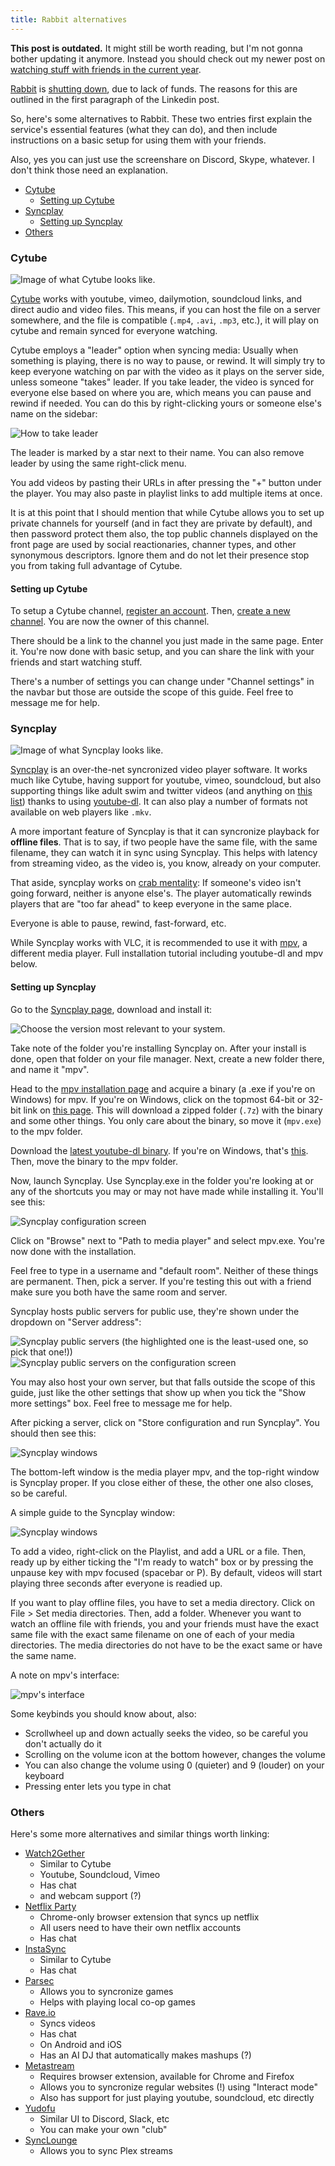 ```yaml
---
title: Rabbit alternatives
---
```


**This post is outdated.** It might still be worth reading, but I'm not gonna bother updating it anymore. Instead you should check out my newer post on [watching stuff with friends in the current year](/blog/watching-stuff-with-friends).

[Rabbit][rabbit-w] is [shutting down][news], due to lack of funds. The reasons for this are outlined in the first paragraph of the Linkedin post.

So, here's some alternatives to Rabbit. These two entries first explain the service's essential features (what they can do), and then include instructions on a basic setup for using them with your friends.

Also, yes you can just use the screenshare on Discord, Skype, whatever. I don't think those need an explanation.

- [Cytube](#cytube)
  - [Setting up Cytube](#setting-up-cytube)
- [Syncplay](#syncplay)
  - [Setting up Syncplay](#setting-up-syncplay)
- [Others](#others)

### Cytube

![Image of what Cytube looks like.](/assets/img/blog/rabbit_cytube_0.png)

[Cytube] works with youtube, vimeo, dailymotion, soundcloud links, and direct audio and video files. This means, if you can host the file on a server somewhere, and the file is compatible (`.mp4`, `.avi`, `.mp3`, etc.), it will play on cytube and remain synced for everyone watching.

Cytube employs a "leader" option when syncing media: Usually when something is playing, there is no way to pause, or rewind. It will simply try to keep everyone watching on par with the video as it plays on the server side, unless someone "takes" leader. If you take leader, the video is synced for everyone else based on where you are, which means you can pause and rewind if needed. You can do this by right-clicking yours or someone else's name on the sidebar:

![How to take leader](/assets/img/blog/rabbit_cytube_1.png)

The leader is marked by a star next to their name. You can also remove leader by using the same right-click menu.

You add videos by pasting their URLs in after pressing the "+" button under the player. You may also paste in playlist links to add multiple items at once.

It is at this point that I should mention that while Cytube allows you to set up private channels for yourself (and in fact they are private by default), and then password protect them also, the top public channels displayed on the front page are used by social reactionaries, channer types, and other synonymous descriptors. Ignore them and do not let their presence stop you from taking full advantage of Cytube.

#### Setting up Cytube

To setup a Cytube channel, [register an account][cytube-register]. Then, [create a new channel][cytube-channel]. You are now the owner of this channel.

There should be a link to the channel you just made in the same page. Enter it. You're now done with basic setup, and you can share the link with your friends and start watching stuff.

There's a number of settings you can change under "Channel settings" in the navbar but those are outside the scope of this guide. Feel free to message me for help.

### Syncplay

![Image of what Syncplay looks like.](/assets/img/blog/rabbit_syncplay_0.png)

[Syncplay] is an over-the-net syncronized video player software. It works much like Cytube, having support for youtube, vimeo, soundcloud, but also supporting things like adult swim and twitter videos (and anything on [this list][youtube-dl-list]) thanks to using [youtube-dl]. It can also play a number of formats not available on web players like `.mkv`.

A more important feature of Syncplay is that it can syncronize playback for **offline files**. That is to say, if two people have the same file, with the same filename, they can watch it in sync using Syncplay. This helps with latency from streaming video, as the video is, you know, already on your computer.

That aside, syncplay works on [crab mentality]: If someone's video isn't going forward, neither is anyone else's. The player automatically rewinds players that are "too far ahead" to keep everyone in the same place.

Everyone is able to pause, rewind, fast-forward, etc.

While Syncplay works with VLC, it is recommended to use it with [mpv], a different media player. Full installation tutorial including youtube-dl and mpv below.

#### Setting up Syncplay

Go to the [Syncplay page][syncplay], download and install it:

![Choose the version most relevant to your system.](/assets/img/blog/rabbit_syncplay_1.png)

Take note of the folder you're installing Syncplay on. After your install is done, open that folder on your file manager. Next, create a new folder there, and name it "mpv".

Head to the [mpv installation page][mpv-install] and acquire a binary (a .exe if you're on Windows) for mpv. If you're on Windows, click on the topmost 64-bit or 32-bit link on [this page][mpv-install-win]. This will download a zipped folder (`.7z`) with the binary and some other things. You only care about the binary, so move it (`mpv.exe`) to the mpv folder.

Download the [latest youtube-dl binary][youtube-dl-dl]. If you're on Windows, that's [this][youtube-dl-dl-win]. Then, move the binary to the mpv folder.

Now, launch Syncplay. Use Syncplay.exe in the folder you're looking at or any of the shortcuts you may or may not have made while installing it. You'll see this:

![Syncplay configuration screen](/assets/img/blog/rabbit_syncplay_2.png)

Click on "Browse" next to "Path to media player" and select mpv.exe. You're now done with the installation.

Feel free to type in a username and "default room". Neither of these things are permanent. Then, pick a server. If you're testing this out with a friend make sure you both have the same room and server.

Syncplay hosts public servers for public use, they're shown under the dropdown on "Server address":

![Syncplay public servers (the highlighted one is the least-used one, so pick that one!))](/assets/img/blog/rabbit_syncplay_3.png)
![Syncplay public servers on the configuration screen](/assets/img/blog/rabbit_syncplay_4.png)

You may also host your own server, but that falls outside the scope of this guide, just like the other settings that show up when you tick the "Show more settings" box. Feel free to message me for help.

After picking a server, click on "Store configuration and run Syncplay". You should then see this:

![Syncplay windows](/assets/img/blog/rabbit_syncplay_5.png)

The bottom-left window is the media player mpv, and the top-right window is Syncplay proper. If you close either of these, the other one also closes, so be careful.

A simple guide to the Syncplay window:

![Syncplay windows](/assets/img/blog/rabbit_syncplay_6.png)

To add a video, right-click on the Playlist, and add a URL or a file. Then, ready up by either ticking the "I'm ready to watch" box or by pressing the unpause key with mpv focused (spacebar or P). By default, videos will start playing three seconds after everyone is readied up.

If you want to play offline files, you have to set a media directory. Click on File > Set media directories. Then, add a folder. Whenever you want to watch an offline file with friends, you and your friends must have the exact same file with the exact same filename on one of each of your media directories. The media directories do not have to be the exact same or have the same name.

A note on mpv's interface:

![mpv's interface](/assets/img/blog/rabbit_syncplay_7.png)

Some keybinds you should know about, also:

* Scrollwheel up and down actually seeks the video, so be careful you don't actually do it
* Scrolling on the volume icon at the bottom however, changes the volume
* You can also change the volume using 0 (quieter) and 9 (louder) on your keyboard
* Pressing enter lets you type in chat

### Others

Here's some more alternatives and similar things worth linking:

* [Watch2Gether](https://www.watch2gether.com/)
  * Similar to Cytube
  * Youtube, Soundcloud, Vimeo
  * Has chat
  * and webcam support (?)
* [Netflix Party](https://www.netflixparty.com/)
  * Chrome-only browser extension that syncs up netflix
  * All users need to have their own netflix accounts
  * Has chat
* [InstaSync](http://instasync.com/)
  * Similar to Cytube
  * Has chat
* [Parsec](https://parsecgaming.com/)
  * Allows you to syncronize games
  * Helps with playing local co-op games
* [Rave.io](https://www.rave.io/)
  * Syncs videos
  * Has chat
  * On Android and iOS
  * Has an AI DJ that automatically makes mashups (?)
* [Metastream](https://getmetastream.com/)
  * Requires browser extension, available for Chrome and Firefox
  * Allows you to syncronize regular websites (!) using "Interact mode"
  * Also has support for just playing youtube, soundcloud, etc directly
* [Yudofu](https://yudofu.com/)
  * Similar UI to Discord, Slack, etc
  * You can make your own "club"
* [SyncLounge](https://synclounge.tv/)
  * Allows you to sync Plex streams

[rabbit]:            https://www.rabb.it/
[rabbit-w]:          https://en.wikipedia.org/wiki/Rabb.it
[news]:              https://www.linkedin.com/pulse/hitting-wall-amanda-richardson/
[news-archive]:      https://archive.fo/VDoXf
[cytube]:            https://cytu.be/
[cytube-register]:   https://cytu.be/register
[cytube-channel]:    https://cytu.be/account/channels
[youtube-dl]:        https://ytdl-org.github.io/youtube-dl/index.html
[youtube-dl-list]:   https://ytdl-org.github.io/youtube-dl/supportedsites.html
[youtube-dl-dl]:     https://youtube-dl.org/
[youtube-dl-dl-win]: https://youtube-dl.org/downloads/latest/youtube-dl.exe
[syncplay]:          https://syncplay.pl/
[mpv]:               https://mpv.io/
[mpv-install]:       https://mpv.io/installation/
[mpv-install-win]:   https://mpv.srsfckn.biz/
[crab mentality]:    https://en.wikipedia.org/wiki/Crab_mentality
